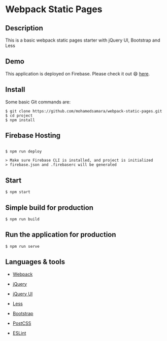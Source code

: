 # Webpack Static Pages

## Description

This is a basic webpack static pages starter with jQuery UI, Bootstrap and Less

## Demo

This application is deployed on Firebase. Please check it out :smile: [here](https://webpack-static-pages.firebaseapp.com/).


## Install

Some basic Git commands are:

```
$ git clone https://github.com/mohamedsamara/webpack-static-pages.git
$ cd project
$ npm install

```

## Firebase Hosting

```

$ npm run deploy

> Make sure Firebase CLI is installed, and project is initialized
> firebase.json and .firebaserc will be generated

```


## Start

```
$ npm start

```

## Simple build for production

```
$ npm run build

```

## Run the application for production

```
$ npm run serve

```

## Languages & tools

- [Webpack](https://webpack.js.org/)

- [jQuery](https://jquery.com/)

- [jQuery UI](https://jqueryui.com/)

- [Less](http://lesscss.org/)

- [Bootstrap](https://getbootstrap.com/)

- [PostCSS](https://postcss.org/)

- [ESLint](https://eslint.org/)
 